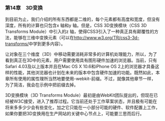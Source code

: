 ### 第14章　3D变换

到目前为止，我们介绍的所有东西都是二维的，每个元素都有高度和宽度，但没有深度，所有的计算也只包含x 轴和y 轴。但是，CSS 3D变换模块（CSS 3D Transforms Module）中引入的z 轴，使得CSS3引入了一种真正具有颠覆性的方法，能够在三维中变换元素（可以在<a class="my_markdown" href="['http://www.w3.org/TR/css3-3d-transforms/']">http://www.w3.org/TR/css3-3d-transforms/</a>中学到更多内容）。

让对象在三个维度（3D）中移动需要消耗非常多的计算机处理能力，所以，为了看到真正在3D中的元素，用户需要使用具有图形硬件加速的浏览器。当前，只有Safari 4.03及以上版本并且在Mac OS X 10.6和iPhone OS 2上的浏览器才具备这样的性能，其他浏览器也计划在未来的版本中包含硬件加速的功能。既然如此，本章所有使用的属性理所当然地要使用-webkit-前缀。不过，就像其他章节一样，为了简洁，我会在示例中把前缀去掉。

3D变换模块（3D Transforms Module）最初是由WebKit团队提出的，但现在已经被W3C接受，进入了推荐过程。它当前还处于工作草案状态，并且极有可能在将来多多少少会有些变化，加之它只能在一小部分可能的硬件、软件配置上工作，如果你要把3D变换用在生产网站的关键中心节点上，可能要三思而后行。

